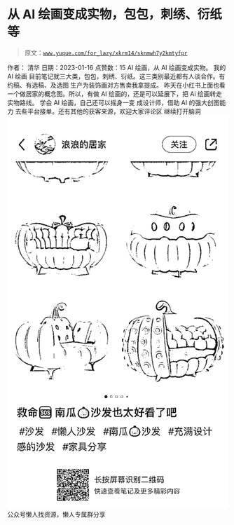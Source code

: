 # 从 AI 绘画变成实物，包包，刺绣、衍纸等

> 原文：[`www.yuque.com/for_lazy/xkrm14/sknmwh7y2kmtyfpr`](https://www.yuque.com/for_lazy/xkrm14/sknmwh7y2kmtyfpr)

<ne-p id="u5ebbc7dd" data-lake-id="u5ebbc7dd"><ne-text id="u5ee484a4">作者： 清华</ne-text></ne-p> <ne-p id="u1d95346f" data-lake-id="u1d95346f"><ne-text id="ud38a09a4">日期：2023-01-16</ne-text></ne-p> <ne-p id="u70ed667c" data-lake-id="u70ed667c"><ne-text id="u69446602">点赞数：</ne-text><ne-text id="u07a6a368" ne-bold="true">15</ne-text></ne-p> <ne-hole id="ubb786d5d" data-lake-id="ubb786d5d"><ne-card data-card-name="hr" data-card-type="block" id="sENpq" data-event-boundary="card"><ne-p id="u19181231" data-lake-id="u19181231"><ne-text id="ucb181369">AI 绘画，从 AI 绘画变成实物。 我的 AI 绘画 目前笔记就三大类，包包，刺绣、衍纸。这三类别最近都有人谈合作。有约稿、有选稿、及选图</ne-text> <ne-text id="uc46c5286">生产为装饰画对方售卖我拿提成。 昨天在小红书上面也看一个做居家的概念图。所以，有做 AI 绘画的，还是可以延展下，把 Ai 绘画转走实物路线。 学会 AI</ne-text> <ne-text id="u5e7a2991">绘画，自己还可以摇身一变 成设计师，借助 AI 的强大创图能力 去些平台接单。还有其他的获客来源，欢迎大家评论区 继续打开脑洞</ne-text></ne-p> <ne-p id="uf88b6168" data-lake-id="uf88b6168"><ne-card data-card-name="image" data-card-type="inline" id="MGEv3" data-event-boundary="card">![](img/96a5e4959ec694c933b858a69592b2b6.png)</ne-card></ne-p> <ne-hole id="u890cdb56" data-lake-id="u890cdb56"><ne-card data-card-name="hr" data-card-type="block" id="Ha5px" data-event-boundary="card"><ne-p id="udf5dcca8" data-lake-id="udf5dcca8"><ne-text id="u48c4db21">公众号懒人找资源，懒人专属群分享</ne-text></ne-p></ne-card></ne-hole></ne-card></ne-hole>